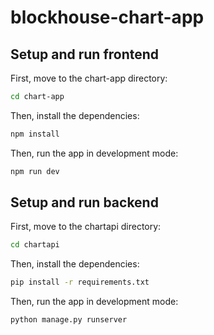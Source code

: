# blockhouse-chart-app

## Setup and run frontend

First, move to the chart-app directory:

```bash
cd chart-app
```

Then, install the dependencies:

```bash
npm install
```

Then, run the app in development mode:

```bash
npm run dev
```

## Setup and run backend

First, move to the chartapi directory:

```bash
cd chartapi
```

Then, install the dependencies:

```bash
pip install -r requirements.txt
```

Then, run the app in development mode:

```bash
python manage.py runserver
```
